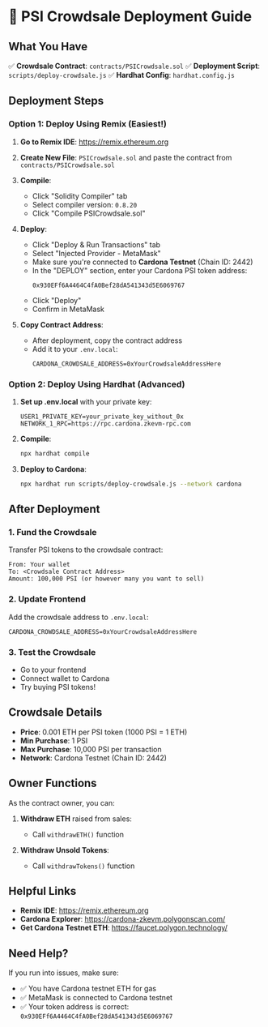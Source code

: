 # 🚀 PSI Crowdsale Deployment Guide

## What You Have

✅ **Crowdsale Contract**: `contracts/PSICrowdsale.sol`
✅ **Deployment Script**: `scripts/deploy-crowdsale.js`
✅ **Hardhat Config**: `hardhat.config.js`

## Deployment Steps

### Option 1: Deploy Using Remix (Easiest!)

1. **Go to Remix IDE**: https://remix.ethereum.org

2. **Create New File**: `PSICrowdsale.sol` and paste the contract from `contracts/PSICrowdsale.sol`

3. **Compile**:
   - Click "Solidity Compiler" tab
   - Select compiler version: `0.8.20`
   - Click "Compile PSICrowdsale.sol"

4. **Deploy**:
   - Click "Deploy & Run Transactions" tab
   - Select "Injected Provider - MetaMask"
   - Make sure you're connected to **Cardona Testnet** (Chain ID: 2442)
   - In the "DEPLOY" section, enter your Cardona PSI token address:
     ```
     0x930EFf6A4464C4fA0Bef28dA541343d5E6069767
     ```
   - Click "Deploy"
   - Confirm in MetaMask

5. **Copy Contract Address**:
   - After deployment, copy the contract address
   - Add it to your `.env.local`:
     ```
     CARDONA_CROWDSALE_ADDRESS=0xYourCrowdsaleAddressHere
     ```

### Option 2: Deploy Using Hardhat (Advanced)

1. **Set up .env.local** with your private key:
   ```
   USER1_PRIVATE_KEY=your_private_key_without_0x
   NETWORK_1_RPC=https://rpc.cardona.zkevm-rpc.com
   ```

2. **Compile**:
   ```bash
   npx hardhat compile
   ```

3. **Deploy to Cardona**:
   ```bash
   npx hardhat run scripts/deploy-crowdsale.js --network cardona
   ```

## After Deployment

### 1. Fund the Crowdsale

Transfer PSI tokens to the crowdsale contract:
```
From: Your wallet
To: <Crowdsale Contract Address>
Amount: 100,000 PSI (or however many you want to sell)
```

### 2. Update Frontend

Add the crowdsale address to `.env.local`:
```
CARDONA_CROWDSALE_ADDRESS=0xYourCrowdsaleAddressHere
```

### 3. Test the Crowdsale

- Go to your frontend
- Connect wallet to Cardona
- Try buying PSI tokens!

## Crowdsale Details

- **Price**: 0.001 ETH per PSI token (1000 PSI = 1 ETH)
- **Min Purchase**: 1 PSI
- **Max Purchase**: 10,000 PSI per transaction
- **Network**: Cardona Testnet (Chain ID: 2442)

## Owner Functions

As the contract owner, you can:

1. **Withdraw ETH** raised from sales:
   - Call `withdrawETH()` function

2. **Withdraw Unsold Tokens**:
   - Call `withdrawTokens()` function

## Helpful Links

- **Remix IDE**: https://remix.ethereum.org
- **Cardona Explorer**: https://cardona-zkevm.polygonscan.com/
- **Get Cardona Testnet ETH**: https://faucet.polygon.technology/

## Need Help?

If you run into issues, make sure:
- ✅ You have Cardona testnet ETH for gas
- ✅ MetaMask is connected to Cardona testnet
- ✅ Your token address is correct: `0x930EFf6A4464C4fA0Bef28dA541343d5E6069767`

